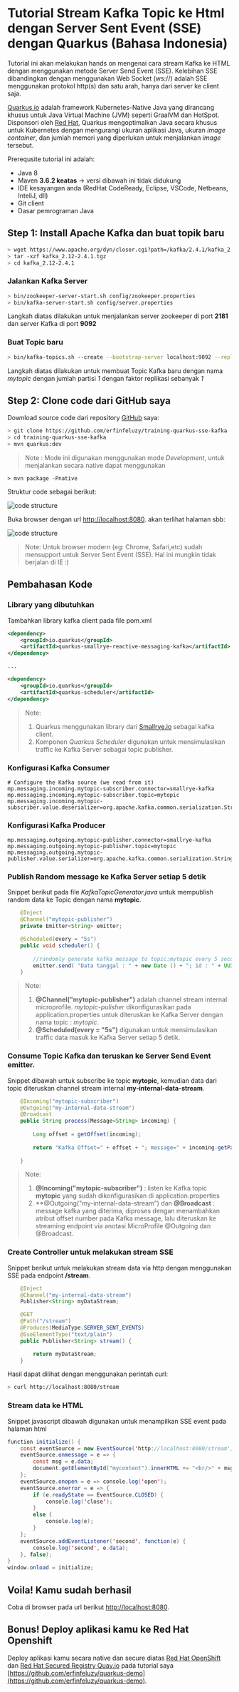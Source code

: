 # Tutorial Stream Kafka Topic ke Html dengan Server Sent Event (SSE) dengan Quarkus (Bahasa Indonesia)

Tutorial ini akan melakukan hands on mengenai cara stream Kafka ke HTML dengan menggunakan metode Server Send Event (SSE).
Kelebihan SSE dibandingkan dengan menggunakan Web Socket (ws://) adalah SSE menggunakan protokol http(s) dan satu arah, hanya dari server ke client saja.

[Quarkus.io](quarkus.io) adalah framework Kubernetes-Native Java yang dirancang khusus untuk Java Virtual Machine (JVM) seperti GraalVM dan HotSpot. Disponsori oleh [Red Hat](redhat.com), Quarkus mengoptimalkan Java secara khusus untuk Kubernetes dengan mengurangi ukuran aplikasi Java, ukuran *image container*, dan jumlah memori yang diperlukan untuk menjalankan *image* tersebut.

Prerequsite tutorial ini adalah:
- Java 8 
- Maven **3.6.2 keatas** -> versi dibawah ini tidak didukung
- IDE kesayangan anda (RedHat CodeReady, Eclipse, VSCode, Netbeans, InteliJ, dll)
- Git client
- Dasar pemrograman Java

## Step 1: Install Apache Kafka dan buat topik baru
```bash
> wget https://www.apache.org/dyn/closer.cgi?path=/kafka/2.4.1/kafka_2.12-2.4.1.tgz
> tar -xzf kafka_2.12-2.4.1.tgz
> cd kafka_2.12-2.4.1
```

### Jalankan Kafka Server
```bash
> bin/zookeeper-server-start.sh config/zookeeper.properties
> bin/kafka-server-start.sh config/server.properties
```
Langkah diatas dilakukan untuk menjalankan server zookeeper di port **2181** dan server Kafka di port **9092**

### Buat Topic baru
```bash
> bin/kafka-topics.sh --create --bootstrap-server localhost:9092 --replication-factor 1 --partitions 1 --topic mytopic
```
Langkah diatas dilakukan untuk membuat Topic Kafka baru dengan nama *mytopic* dengan jumlah partisi *1* dengan faktor replikasi sebanyak *1*

## Step 2: Clone code dari GitHub saya
Download source code dari repository [GitHub](https://github.com/erfinfeluzy/training-quarkus-sse-kafka.git) saya:
```bash
> git clone https://github.com/erfinfeluzy/training-quarkus-sse-kafka
> cd training-quarkus-sse-kafka
> mvn quarkus:dev
```
> Note : Mode ini digunakan menggunakan mode *Development*, untuk menjalankan secara native dapat menggunakan
```
> mvn package -Pnative
```

Struktur code sebagai berikut:

![code structure](https://github.com/erfinfeluzy/training-quarkus-sse-kafka/blob/master/code-structure.png?raw=true)

Buka browser dengan url [http://localhost:8080](http://localhost:8080). akan terlihat halaman sbb:

![code structure](https://github.com/erfinfeluzy/training-spring-sse-kafka/blob/master/result-on-browser.png?raw=true)

> Note: Untuk browser modern (eg: Chrome, Safari,etc) sudah mensupport untuk Server Sent Event (SSE). Hal ini mungkin tidak berjalan di IE :)

## Pembahasan Kode

### Library yang dibutuhkan
Tambahkan library kafka client pada file pom.xml
```xml
<dependency>
	<groupId>io.quarkus</groupId>
	<artifactId>quarkus-smallrye-reactive-messaging-kafka</artifactId>
</dependency>

...

<dependency>
	<groupId>io.quarkus</groupId>
	<artifactId>quarkus-scheduler</artifactId>
</dependency>
```
> Note:
> 1. Quarkus menggunakan library dari [Smallrye.io](https://smallrye.io/) sebagai kafka client.
> 2. Komponen *Quarkus Scheduler* digunakan untuk mensimulasikan traffic ke Kafka Server sebagai topic publisher.

### Konfigurasi Kafka Consumer
```properties
# Configure the Kafka source (we read from it)
mp.messaging.incoming.mytopic-subscriber.connector=smallrye-kafka
mp.messaging.incoming.mytopic-subscriber.topic=mytopic
mp.messaging.incoming.mytopic-subscriber.value.deserializer=org.apache.kafka.common.serialization.StringDeserializer
```
### Konfigurasi Kafka Producer
```properties
mp.messaging.outgoing.mytopic-publisher.connector=smallrye-kafka
mp.messaging.outgoing.mytopic-publisher.topic=mytopic
mp.messaging.outgoing.mytopic-publisher.value.serializer=org.apache.kafka.common.serialization.StringSerializer
```

### Publish Random message ke Kafka Server setiap 5 detik

Snippet berikut pada file *KafkaTopicGenerator.java* untuk mempublish random data ke Topic dengan nama **mytopic**.
```java
	@Inject
	@Channel("mytopic-publisher")
	private Emitter<String> emitter;

	@Scheduled(every = "5s")
	public void scheduler() {
		
		//randomly generate kafka message to topic:mytopic every 5 seconds	
		emitter.send( "Data tanggal : " + new Date () + "; id : " + UUID.randomUUID() );
	}
```
> Note:
> 1. **@Channel("mytopic-publisher")** adalah channel stream internal microprofile. *mytopic-pulisher* dikonfigurasikan pada application.properties untuk diteruskan ke Kafka Server dengan nama topic : *mytopic*.
> 2. **@Scheduled(every = "5s")** digunakan untuk mensimulasikan traffic data masuk ke Kafka Server setiap 5 detik.

### Consume Topic Kafka dan teruskan ke Server Send Event emitter.
Snippet dibawah untuk subscribe ke topic **mytopic**, kemudian data dari topic diteruskan channel stream internal **my-internal-data-stream**.
```java
    @Incoming("mytopic-subscriber")
    @Outgoing("my-internal-data-stream")
    @Broadcast
    public String process(Message<String> incoming) {
    	
    	Long offset = getOffset(incoming);
    	
    	return "Kafka Offset=" + offset + "; message=" + incoming.getPayload();
    
    }
```
> Note:
> 1. **@Incoming("mytopic-subscriber")** : listen ke Kafka topic **mytopic** yang sudah dikonfigurasikan di application.properties
> 2. **@Outgoing("my-internal-data-stream") dan **@Broadcast** : message kafka yang diterima, diproses dengan menambahkan atribut offset number pada Kafka message, lalu diteruskan ke streaming endpoint via anotasi MicroProfile @Outgoing dan @Broadcast.


### Create Controller untuk melakukan stream SSE
Snippet berikut untuk melakukan stream data via http dengan menggunakan SSE pada endpoint **/stream**.
```java
	@Inject
	@Channel("my-internal-data-stream")
	Publisher<String> myDataStream;

	@GET
	@Path("/stream")
	@Produces(MediaType.SERVER_SENT_EVENTS)
	@SseElementType("text/plain")
	public Publisher<String> stream() {

		return myDataStream;
	}

```
Hasil dapat dilihat dengan menggunakan perintah curl:
```bash
> curl http://localhost:8080/stream
```
### Stream data ke HTML
Snippet javascript dibawah digunakan untuk menampilkan SSE event pada halaman html
```java
function initialize() {
	const eventSource = new EventSource('http://localhost:8080/stream');
	eventSource.onmessage = e => {
		const msg = e.data;
		document.getElementById("mycontent").innerHTML += "<br/>" + msg;
	};
	eventSource.onopen = e => console.log('open');
	eventSource.onerror = e => {
		if (e.readyState == EventSource.CLOSED) {
			console.log('close');
		}
		else {
			console.log(e);
		}
	};
	eventSource.addEventListener('second', function(e) {
		console.log('second', e.data);
	}, false);
}
window.onload = initialize;
```

## Voila! Kamu sudah berhasil
Coba di browser pada url berikut [http://localhost:8080](http://localhost:8080).

## Bonus! Deploy aplikasi kamu ke Red Hat Openshift
Deploy aplikasi kamu secara native dan secure diatas [Red Hat OpenShift](https://www.openshift.com/) dan [Red Hat Secured Registry Quay.io](https://quay.io) pada tutorial saya [https://github.com/erfinfeluzy/quarkus-demo](https://github.com/erfinfeluzy/quarkus-demo).
